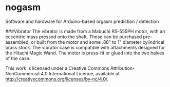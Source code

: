 # nogasm
Software and hardware for Arduino-based orgasm prediction / detection

###Vibrator
The vibrator is made from a Mabuchi RS-555PH motor, with an eccentric mass pressed onto the shaft. These can be purchased pre-assembled, or built from the motor and some .88" to 1" diameter cylindrical brass stock.
The vibrator case is compatible with attachments designed for the Hitachi Magic Wand. The motor is press-fit or glued into the two halves of the case.

This work is licensed under a Creative Commons Attribution-NonCommercial 4.0 International Licence, available at http://creativecommons.org/licenses/by-nc/4.0/.